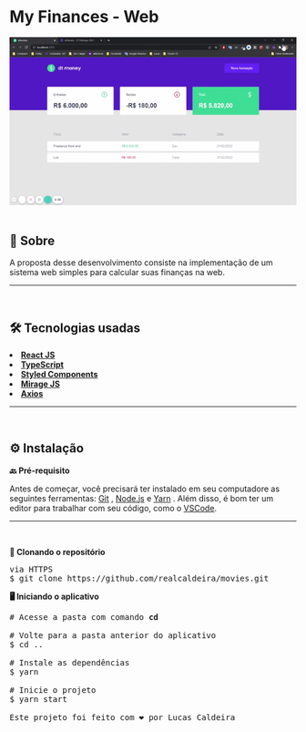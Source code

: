 <h1><strong>My Finances - Web</strong></h1>

<img src="./src/readme/dtmoney.gif" width="1280">


<br>
<br>
<strong><h2>🎯 Sobre</h2></strong>

<p>A proposta desse desenvolvimento consiste na implementação de um sistema web simples para calcular suas finanças na web.</p>
<hr/>
<br>
 <strong><h2>🛠️ Tecnologias usadas</h2></strong>
<p></p>

[<li> <strong>React JS</strong></li>](https://pt-br.reactjs.org/)
[<li> <strong>TypeScript</strong></li>](https://www.typescriptlang.org/)
[<li> <strong>Styled Components</strong></li>](https://styled-components.com/)
[<li> <strong>Mirage JS</strong></li>](https://miragejs.com/)
[<li> <strong>Axios</strong></li>](https://axios-http.com/docs/intro)



<hr/>
<br>
<strong><h2>⚙️ Instalação</h2> </strong>

</hr>

<strong>🔙 Pré-requisito </strong>

Antes de começar, você precisará ter instalado em seu computadore as seguintes ferramentas: [Git](https://git-scm.com/) , [Node.js](https://nodejs.org/en/) e [Yarn](https://yarnpkg.com/) .
Além disso, é bom ter um editor para trabalhar com seu código, como o [VSCode](https://code.visualstudio.com/).



<hr/>
<br>

<strong>🔽 Clonando o repositório </strong>

<pre>via HTTPS
$ git clone https://github.com/realcaldeira/movies.git </pre>

<strong>🖥️ Iniciando o aplicativo</strong>

<pre>
# Acesse a pasta com comando <strong>cd </strong> 

# Volte para a pasta anterior do aplicativo 
$ cd ..

# Instale as dependências
$ yarn

# Inicie o projeto
$ yarn start

Este projeto foi feito com ❤ por Lucas Caldeira
</pre>

